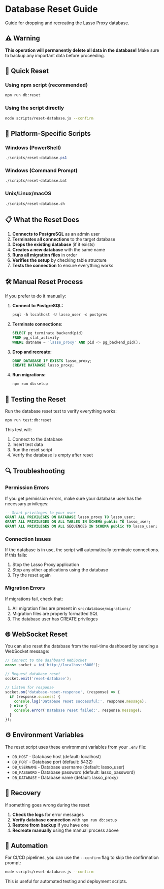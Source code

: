 # Database Reset Guide

Guide for dropping and recreating the Lasso Proxy database.

## ⚠️ Warning

**This operation will permanently delete all data in the database!** Make sure to backup any important data before proceeding.

## 🚀 Quick Reset

### Using npm script (recommended)
```bash
npm run db:reset
```

### Using the script directly
```bash
node scripts/reset-database.js --confirm
```

## 🔧 Platform-Specific Scripts

### Windows (PowerShell)
```powershell
./scripts/reset-database.ps1
```

### Windows (Command Prompt)
```cmd
./scripts/reset-database.bat
```

### Unix/Linux/macOS
```bash
./scripts/reset-database.sh
```

## 📋 What the Reset Does

1. **Connects to PostgreSQL** as an admin user
2. **Terminates all connections** to the target database
3. **Drops the existing database** (if it exists)
4. **Creates a new database** with the same name
5. **Runs all migration files** in order
6. **Verifies the setup** by checking table structure
7. **Tests the connection** to ensure everything works

## 🛠️ Manual Reset Process

If you prefer to do it manually:

1. **Connect to PostgreSQL:**
   ```sql
   psql -h localhost -U lasso_user -d postgres
   ```

2. **Terminate connections:**
   ```sql
   SELECT pg_terminate_backend(pid)
   FROM pg_stat_activity
   WHERE datname = 'lasso_proxy' AND pid <> pg_backend_pid();
   ```

3. **Drop and recreate:**
   ```sql
   DROP DATABASE IF EXISTS lasso_proxy;
   CREATE DATABASE lasso_proxy;
   ```

4. **Run migrations:**
   ```bash
   npm run db:setup
   ```

## 🧪 Testing the Reset

Run the database reset test to verify everything works:

```bash
npm run test:db:reset
```

This test will:
1. Connect to the database
2. Insert test data
3. Run the reset script
4. Verify the database is empty after reset

## 🔍 Troubleshooting

### Permission Errors
If you get permission errors, make sure your database user has the necessary privileges:

```sql
-- Grant privileges to your user
GRANT ALL PRIVILEGES ON DATABASE lasso_proxy TO lasso_user;
GRANT ALL PRIVILEGES ON ALL TABLES IN SCHEMA public TO lasso_user;
GRANT ALL PRIVILEGES ON ALL SEQUENCES IN SCHEMA public TO lasso_user;
```

### Connection Issues
If the database is in use, the script will automatically terminate connections. If this fails:

1. Stop the Lasso Proxy application
2. Stop any other applications using the database
3. Try the reset again

### Migration Errors
If migrations fail, check that:
1. All migration files are present in `src/database/migrations/`
2. Migration files are properly formatted SQL
3. The database user has CREATE privileges

## 🌐 WebSocket Reset

You can also reset the database from the real-time dashboard by sending a WebSocket message:

```javascript
// Connect to the dashboard WebSocket
const socket = io('http://localhost:3000');

// Request database reset
socket.emit('reset-database');

// Listen for response
socket.on('database-reset-response', (response) => {
  if (response.success) {
    console.log('Database reset successful:', response.message);
  } else {
    console.error('Database reset failed:', response.message);
  }
});
```

## ⚙️ Environment Variables

The reset script uses these environment variables from your `.env` file:

- `DB_HOST` - Database host (default: localhost)
- `DB_PORT` - Database port (default: 5432)
- `DB_USERNAME` - Database username (default: lasso_user)
- `DB_PASSWORD` - Database password (default: lasso_password)
- `DB_DATABASE` - Database name (default: lasso_proxy)

## 🔄 Recovery

If something goes wrong during the reset:

1. **Check the logs** for error messages
2. **Verify database connection** with `npm run db:setup`
3. **Restore from backup** if you have one
4. **Recreate manually** using the manual process above

## 🤖 Automation

For CI/CD pipelines, you can use the `--confirm` flag to skip the confirmation prompt:

```bash
node scripts/reset-database.js --confirm
```

This is useful for automated testing and deployment scripts.
